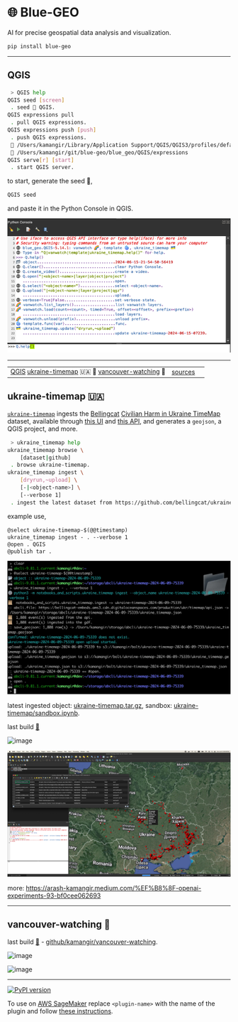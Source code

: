 # 🌐 Blue-GEO

AI for precise geospatial data analysis and visualization.

```bash
pip install blue-geo
```

---

## QGIS

```bash
 > QGIS help
QGIS seed [screen]
 . seed 🌱 QGIS.
QGIS expressions pull
 . pull QGIS expressions.
QGIS expressions push [push]
 . push QGIS expressions.
 📂 /Users/kamangir/Library/Application Support/QGIS/QGIS3/profiles/default/python/expressions
 📂 /Users/kamangir/git/blue-geo/blue_geo/QGIS/expressions
QGIS serve[r] [start]
 . start QGIS server.
```

to start, generate the seed 🌱,

```bash
QGIS seed
```

and paste it in the Python Console in QGIS.

![image](https://github.com/kamangir/assets/blob/main/blue-geo/QGIS-python-console.png?raw=true)

---

| | | |
|-|-|-|
| [QGIS](#QGIS)  [ukraine-timemap](#ukraine-timemap-) 🇺🇦 🔷 [vancouver-watching](#vancouver-watching-) 🌈 | [sources](./metadata.yaml) |

## ukraine-timemap 🇺🇦

[`ukraine-timemap`](./blue_geo/.abcli/ukraine-timemap/) ingests the [Bellingcat](https://www.bellingcat.com/) [Civilian Harm in Ukraine TimeMap](https://github.com/bellingcat/ukraine-timemap) dataset, available through [this UI](https://ukraine.bellingcat.com/) and [this API](https://bellingcat-embeds.ams3.cdn.digitaloceanspaces.com/production/ukr/timemap/api.json), and generates a `geojson`, a QGIS project, and more.

```bash
 > ukraine_timemap help
ukraine_timemap browse \
	[dataset|github]
 . browse ukraine-timemap.
ukraine_timemap ingest \
	[dryrun,~upload] \
	[-|<object-name>] \
	[--verbose 1]
 . ingest the latest dataset from https://github.com/bellingcat/ukraine-timemap.
```

example use,

```
@select ukraine-timemap-$(@@timestamp)
ukraine_timemap ingest - . --verbose 1
@open . QGIS
@publish tar .
```

![image](https://github.com/kamangir/assets/blob/main/nbs/ukraine-timemap/ingest_log.png?raw=true)

latest ingested object: [ukraine-timemap.tar.gz](https://kamangir-public.s3.ca-central-1.amazonaws.com/ukraine_timemap.tar.gz), sandbox: [ukraine-timemap/sandbox.ipynb](./notebooks/ukraine-timemap/sandbox.ipynb).

last build [🔗](https://kamangir-public.s3.ca-central-1.amazonaws.com/ukraine_timemap/ukraine_timemap.png)

![image](https://kamangir-public.s3.ca-central-1.amazonaws.com/ukraine_timemap/ukraine_timemap.png)

![image](https://github.com/kamangir/assets/blob/main/nbs/ukraine-timemap/QGIS.png?raw=true)

more: https://arash-kamangir.medium.com/%EF%B8%8F-openai-experiments-93-bf0cee062693

---

## vancouver-watching 🌈

last build [🔗](https://kamangir-public.s3.ca-central-1.amazonaws.com/test_vancouver_watching_ingest/animation.gif) - [github/kamangir/vancouver-watching](https://github.com/kamangir/vancouver-watching).

![image](https://kamangir-public.s3.ca-central-1.amazonaws.com/test_vancouver_watching_ingest/animation.gif?raw=true) 

![image](https://github.com/kamangir/assets/blob/main/vanwatch/2024-01-06-20-39-46-73614-QGIS.gif?raw=true?raw=1)

---

[![PyPI version](https://img.shields.io/pypi/v/blue-geo.svg)](https://pypi.org/project/blue-geo/)

To use on [AWS SageMaker](https://aws.amazon.com/sagemaker/) replace `<plugin-name>` with the name of the plugin and follow [these instructions](https://github.com/kamangir/notebooks-and-scripts/blob/main/SageMaker.md).

